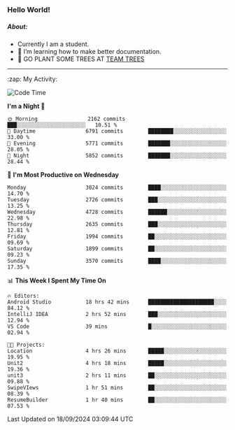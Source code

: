 ### Hello World!

##### About:
- Currently I am a student.
- 🌱 I’m learning how to make better documentation.
- 🌱 GO PLANT SOME TREES AT [TEAM TREES](https://teamtrees.org/)

---
  <summary>:zap: My Activity:</summary>
  
<!--START_SECTION:waka-->
![Code Time](http://img.shields.io/badge/Code%20Time-1%2C472%20hrs%2022%20mins-blue)

**I'm a Night 🦉** 

```text
🌞 Morning                2162 commits        ███░░░░░░░░░░░░░░░░░░░░░░   10.51 % 
🌆 Daytime                6791 commits        ████████░░░░░░░░░░░░░░░░░   33.00 % 
🌃 Evening                5771 commits        ███████░░░░░░░░░░░░░░░░░░   28.05 % 
🌙 Night                  5852 commits        ███████░░░░░░░░░░░░░░░░░░   28.44 % 
```
📅 **I'm Most Productive on Wednesday** 

```text
Monday                   3024 commits        ████░░░░░░░░░░░░░░░░░░░░░   14.70 % 
Tuesday                  2726 commits        ███░░░░░░░░░░░░░░░░░░░░░░   13.25 % 
Wednesday                4728 commits        ██████░░░░░░░░░░░░░░░░░░░   22.98 % 
Thursday                 2635 commits        ███░░░░░░░░░░░░░░░░░░░░░░   12.81 % 
Friday                   1994 commits        ██░░░░░░░░░░░░░░░░░░░░░░░   09.69 % 
Saturday                 1899 commits        ██░░░░░░░░░░░░░░░░░░░░░░░   09.23 % 
Sunday                   3570 commits        ████░░░░░░░░░░░░░░░░░░░░░   17.35 % 
```


📊 **This Week I Spent My Time On** 

```text
🔥 Editors: 
Android Studio           18 hrs 42 mins      █████████████████████░░░░   84.12 % 
IntelliJ IDEA            2 hrs 52 mins       ███░░░░░░░░░░░░░░░░░░░░░░   12.94 % 
VS Code                  39 mins             █░░░░░░░░░░░░░░░░░░░░░░░░   02.94 % 

🐱‍💻 Projects: 
Location                 4 hrs 26 mins       █████░░░░░░░░░░░░░░░░░░░░   19.95 % 
Unit2                    4 hrs 18 mins       █████░░░░░░░░░░░░░░░░░░░░   19.36 % 
unit3                    2 hrs 11 mins       ██░░░░░░░░░░░░░░░░░░░░░░░   09.88 % 
SwipeVIews               1 hr 51 mins        ██░░░░░░░░░░░░░░░░░░░░░░░   08.39 % 
ResumeBuilder            1 hr 40 mins        ██░░░░░░░░░░░░░░░░░░░░░░░   07.53 % 
```


 Last Updated on 18/09/2024 03:09:44 UTC
<!--END_SECTION:waka-->
